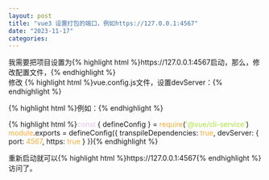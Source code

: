 ```yaml
---
layout: post
title: "vue3 设置打包的端口，例如https://127.0.0.1:4567"
date: "2023-11-17"
categories: 
---
```

<p>我需要把项目设置为{% highlight html %}https://127.0.0.1:4567启动，那么，修改配置文件，{% endhighlight %}<br />
修改 {% highlight html %}vue.config.js文件，设置devServer：{% endhighlight %}</p>
<p>{% highlight html %}例如：{% endhighlight %}</p>
{% highlight html %}<span style="color:#dcc6e0">const</span> { defineConfig } = <span style="color:#f5ab35">require</span>(<span style="color:#abe338">&#39;@vue/cli-service&#39;</span>)
<span style="color:#f5ab35">module</span>.exports = defineConfig({
transpileDependencies: <span style="color:#f5ab35">true</span>,
devServer: {
port: <span style="color:#f5ab35">4567</span>,
https: <span style="color:#f5ab35">true</span>
}
}){% endhighlight %}
<p>重新启动就可以{% highlight html %}https://127.0.0.1:4567{% endhighlight %}访问了。</p>
